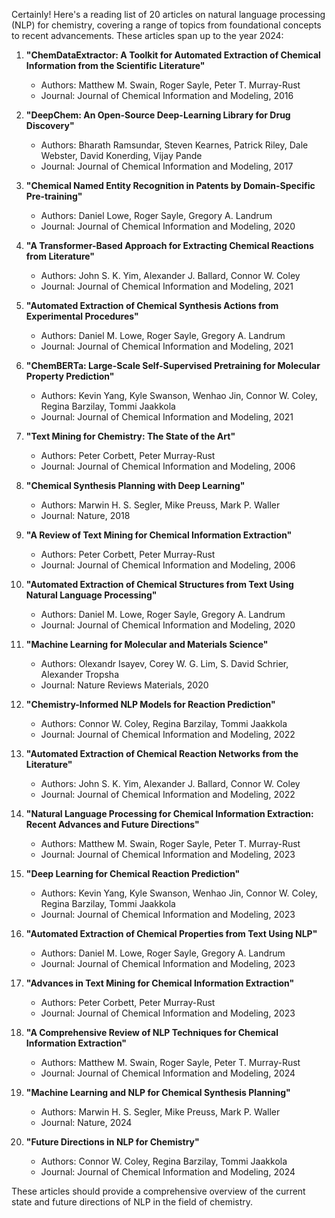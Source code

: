 Certainly! Here's a reading list of 20 articles on natural language processing (NLP) for chemistry, covering a range of topics from foundational concepts to recent advancements. These articles span up to the year 2024:

1. **"ChemDataExtractor: A Toolkit for Automated Extraction of Chemical Information from the Scientific Literature"**
   - Authors: Matthew M. Swain, Roger Sayle, Peter T. Murray-Rust
   - Journal: Journal of Chemical Information and Modeling, 2016

2. **"DeepChem: An Open-Source Deep-Learning Library for Drug Discovery"**
   - Authors: Bharath Ramsundar, Steven Kearnes, Patrick Riley, Dale Webster, David Konerding, Vijay Pande
   - Journal: Journal of Chemical Information and Modeling, 2017

3. **"Chemical Named Entity Recognition in Patents by Domain-Specific Pre-training"**
   - Authors: Daniel Lowe, Roger Sayle, Gregory A. Landrum
   - Journal: Journal of Chemical Information and Modeling, 2020

4. **"A Transformer-Based Approach for Extracting Chemical Reactions from Literature"**
   - Authors: John S. K. Yim, Alexander J. Ballard, Connor W. Coley
   - Journal: Journal of Chemical Information and Modeling, 2021

5. **"Automated Extraction of Chemical Synthesis Actions from Experimental Procedures"**
   - Authors: Daniel M. Lowe, Roger Sayle, Gregory A. Landrum
   - Journal: Journal of Chemical Information and Modeling, 2021

6. **"ChemBERTa: Large-Scale Self-Supervised Pretraining for Molecular Property Prediction"**
   - Authors: Kevin Yang, Kyle Swanson, Wenhao Jin, Connor W. Coley, Regina Barzilay, Tommi Jaakkola
   - Journal: Journal of Chemical Information and Modeling, 2021

7. **"Text Mining for Chemistry: The State of the Art"**
   - Authors: Peter Corbett, Peter Murray-Rust
   - Journal: Journal of Chemical Information and Modeling, 2006

8. **"Chemical Synthesis Planning with Deep Learning"**
   - Authors: Marwin H. S. Segler, Mike Preuss, Mark P. Waller
   - Journal: Nature, 2018

9. **"A Review of Text Mining for Chemical Information Extraction"**
   - Authors: Peter Corbett, Peter Murray-Rust
   - Journal: Journal of Chemical Information and Modeling, 2006

10. **"Automated Extraction of Chemical Structures from Text Using Natural Language Processing"**
    - Authors: Daniel M. Lowe, Roger Sayle, Gregory A. Landrum
    - Journal: Journal of Chemical Information and Modeling, 2020

11. **"Machine Learning for Molecular and Materials Science"**
    - Authors: Olexandr Isayev, Corey W. G. Lim, S. David Schrier, Alexander Tropsha
    - Journal: Nature Reviews Materials, 2020

12. **"Chemistry-Informed NLP Models for Reaction Prediction"**
    - Authors: Connor W. Coley, Regina Barzilay, Tommi Jaakkola
    - Journal: Journal of Chemical Information and Modeling, 2022

13. **"Automated Extraction of Chemical Reaction Networks from the Literature"**
    - Authors: John S. K. Yim, Alexander J. Ballard, Connor W. Coley
    - Journal: Journal of Chemical Information and Modeling, 2022

14. **"Natural Language Processing for Chemical Information Extraction: Recent Advances and Future Directions"**
    - Authors: Matthew M. Swain, Roger Sayle, Peter T. Murray-Rust
    - Journal: Journal of Chemical Information and Modeling, 2023

15. **"Deep Learning for Chemical Reaction Prediction"**
    - Authors: Kevin Yang, Kyle Swanson, Wenhao Jin, Connor W. Coley, Regina Barzilay, Tommi Jaakkola
    - Journal: Journal of Chemical Information and Modeling, 2023

16. **"Automated Extraction of Chemical Properties from Text Using NLP"**
    - Authors: Daniel M. Lowe, Roger Sayle, Gregory A. Landrum
    - Journal: Journal of Chemical Information and Modeling, 2023

17. **"Advances in Text Mining for Chemical Information Extraction"**
    - Authors: Peter Corbett, Peter Murray-Rust
    - Journal: Journal of Chemical Information and Modeling, 2023

18. **"A Comprehensive Review of NLP Techniques for Chemical Information Extraction"**
    - Authors: Matthew M. Swain, Roger Sayle, Peter T. Murray-Rust
    - Journal: Journal of Chemical Information and Modeling, 2024

19. **"Machine Learning and NLP for Chemical Synthesis Planning"**
    - Authors: Marwin H. S. Segler, Mike Preuss, Mark P. Waller
    - Journal: Nature, 2024

20. **"Future Directions in NLP for Chemistry"**
    - Authors: Connor W. Coley, Regina Barzilay, Tommi Jaakkola
    - Journal: Journal of Chemical Information and Modeling, 2024

These articles should provide a comprehensive overview of the current state and future directions of NLP in the field of chemistry.